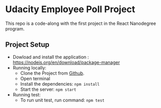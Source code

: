 # Udacity Employee Poll Project

This repo is a code-along with the first project in the React Nanodegree program.

## Project Setup
- Dowload and install the application : https://nodejs.org/en/download/package-manager
- Running locally:
    - Clone the Project from [Github](https://github.com/dvxdxm/udacity-employee-polls.git).
    - Open terminal
    - Install the dependencies: `npm install`
    - Start the server: `npm start`
- Running test:
    - To run unit test, run command: `npm test`

